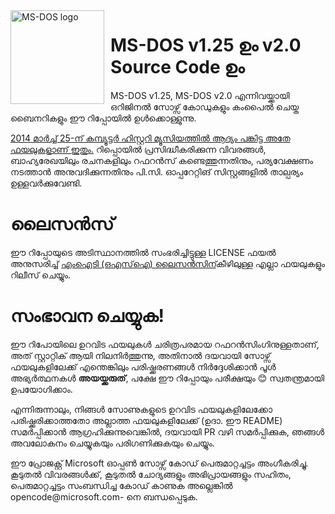 <img width="150" height="150" align="left" style="float: left; margin: 0 10px 0 0;" alt="MS-DOS logo" src="https://github.com/Microsoft/MS-DOS/blob/master/msdos-logo.png">   

# MS-DOS v1.25 ഉം v2.0 Source Code ഉം
MS-DOS v1.25, MS-DOS v2.0 എന്നിവയ്ക്കായി ഒറിജിനൽ സോഴ്സ് കോഡുകളും കംപൈൽ ചെയ്ത ബൈനറികളും ഈ റിപ്പോയിൽ ഉൾക്കൊള്ളുന്നു.

[2014 മാർച്ച് 25-ന് കമ്പ്യൂട്ടർ ഹിസ്റ്ററി മ്യൂസിയത്തിൽ ആദ്യം പങ്കിട്ട അതേ ഫയലുകളാണ് ഇതും.]( http://www.computerhistory.org/atchm/microsoft-ms-dos-early-source-code/) റിപ്പൊയിൽ പ്രസിദ്ധീകരിക്കുന്ന വിവരങ്ങൾ, ബാഹ്യരേഖയിലും രചനകളിലും റഫറൻസ് കണ്ടെത്തുന്നതിനും, പര്യവേക്ഷണം നടത്താൻ അനുവദിക്കുന്നതിനും പി.സി. ഓപ്പറേറ്റിങ് സിസ്റ്റങ്ങളിൽ താല്പര്യം ഉള്ളവർക്കുവേണ്ടി.

# ലൈസൻസ്
ഈ റിപ്പോയുടെ അടിസ്ഥാനത്തിൽ സംഭരിച്ചിട്ടുള്ള LICENSE ഫയൽ അനുസരിച്ച് [എംഐടി (ഒഎസ്ഐ) ലൈസൻസിന്]( https://en.wikipedia.org/wiki/MIT_License)കീഴിലുള്ള എല്ലാ ഫയലുകളും റിലീസ് ചെയ്യും.

# സംഭാവന ചെയ്യുക!
ഈ റിപോയിലെ ഉറവിട ഫയലുകൾ ചരിത്രപരമായ റഫറൻസിംഗിനുള്ളതാണ്, അത് സ്റ്റാറ്റിക് ആയി നിലനിർത്തുന്നു, അതിനാൽ ദയവായി സോഴ്സ് ഫയലുകളിലേക്ക് എന്തെങ്കിലും പരിഷ്ക്കരണങ്ങൾ നിർദ്ദേശിക്കാൻ പൂൾ അഭ്യർത്ഥനകൾ **അയയ്ക്കരുത്**, പക്ഷേ ഈ റിപ്പോയും പരീക്ഷയും 😊 സ്വതന്ത്രമായി ഉപയോഗിക്കാം.

എന്നിരുന്നാലും, നിങ്ങൾ സോണുകളുടെ ഉറവിട ഫയലുകളിലേക്കോ പരിഷ്ക്കരിക്കാത്തതോ അല്ലാത്ത ഫയലുകളിലേക്ക് (ഉദാ. ഈ README) സമർപ്പിക്കാൻ ആഗ്രഹിക്കുന്നുവെങ്കിൽ, ദയവായി PR വഴി സമർപ്പിക്കുക, ഞങ്ങൾ അവലോകനം ചെയ്യുകയും പരിഗണിക്കുകയും ചെയ്യും.

ഈ പ്രോജക്റ്റ് Microsoft ഓപ്പൺ സോഴ്സ് കോഡ് പെരുമാറ്റച്ചട്ടം അംഗീകരിച്ചു. കൂടുതൽ വിവരങ്ങൾക്ക്, കൂടുതൽ ചോദ്യങ്ങളും അഭിപ്രായങ്ങളും സഹിതം, പെരുമാറ്റച്ചട്ടം സംബന്ധിച്ച കോഡ് കാണുക അല്ലെങ്കിൽ opencode@microsoft.com- നെ ബന്ധപ്പെടുക.
